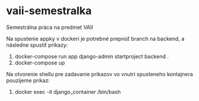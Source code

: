 # vaii-semestralka
Semestrálna práca na predmet VAII

Na spustenie appky v dockeri je potrebné prepnúť branch na backend, a následne spustiť príkazy:
1. docker-compose run app django-admin startproject backend .
2. docker-compose up

Na otvorenie shellu pre zadavanie prikazov vo vnutri spusteneho kontajnera pouzijeme prikaz:
1. docker exec -it django_container /bin/bash
